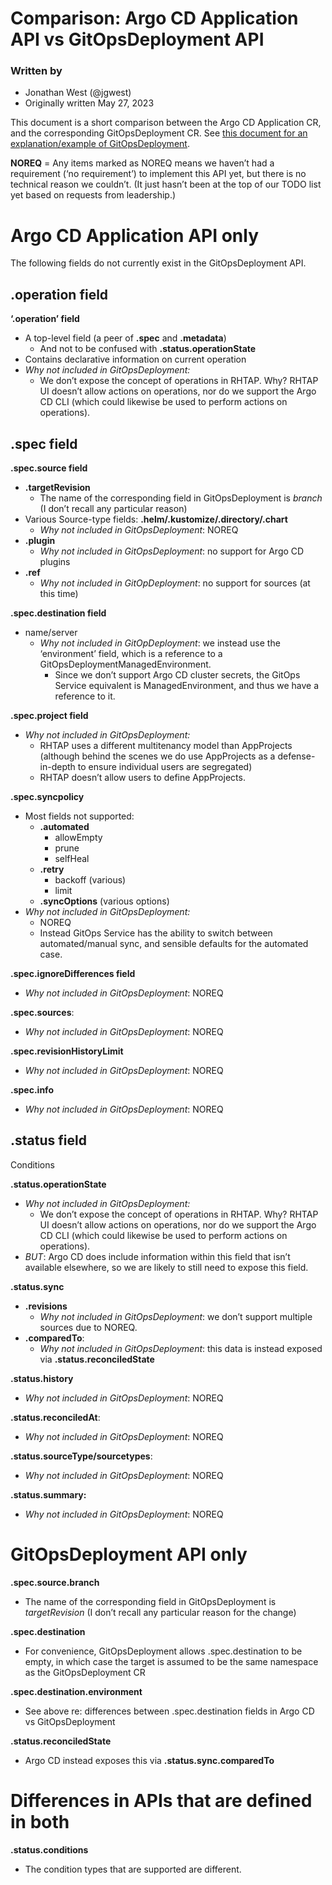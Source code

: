 # Comparison: Argo CD Application API vs GitOpsDeployment API

### Written by
- Jonathan West (@jgwest)
- Originally written May 27, 2023


This document is a short comparison between the Argo CD Application CR, and the corresponding GitOpsDeployment CR. See [this document for an explanation/example of GitOpsDeployment](https://github.com/redhat-appstudio/managed-gitops/blob/main/docs/api.md#gitopsdeployment). 

**NOREQ** \= Any items marked as NOREQ means we haven’t had a requirement (‘no requirement’) to implement this API yet, but there is no technical reason we couldn’t. (It just hasn’t been at the top of our TODO list yet based on requests from leadership.)

# Argo CD Application API only

The following fields do not currently exist in the GitOpsDeployment API.

## .operation field

**‘.operation’ field**

* A top-level field (a peer of **.spec** and **.metadata**)  
  * And not to be confused with **.status.operationState**  
* Contains declarative information on current operation  
* *Why not included in GitOpsDeployment:*  
  * We don’t expose the concept of operations in RHTAP. Why? RHTAP UI doesn’t allow actions on operations, nor do we support the Argo CD CLI (which could likewise be used to perform actions on operations).

## .spec field

**.spec.source field**

* **.targetRevision**  
  * The name of the corresponding field in GitOpsDeployment is *branch* (I don’t recall any particular reason)  
* Various Source-type fields: **.helm/.kustomize/.directory/.chart**  
  * *Why not included in GitOpsDeployment*: NOREQ  
* **.plugin**  
  * *Why not included in GitOpsDeployment*: no support for Argo CD plugins  
* **.ref**  
  * *Why not included in GitOpDeployment*: no support for sources (at this time)

**.spec.destination field**

* name/server  
  * *Why not included in GitOpDeployment*: we instead use the ‘environment’ field, which is a reference to a GitOpsDeploymentManagedEnvironment.   
    * Since we don’t support Argo CD cluster secrets, the GitOps Service equivalent is ManagedEnvironment, and thus we have a reference to it. 

**.spec.project field**

* *Why not included in GitOpsDeployment:*  
  * RHTAP uses a different multitenancy model than AppProjects (although behind the scenes we do use AppProjects as a defense-in-depth to ensure individual users are segregated)  
  * RHTAP doesn’t allow users to define AppProjects.

**.spec.syncpolicy**

* Most fields not supported:  
  * **.automated**  
    * allowEmpty  
    * prune  
    * selfHeal  
  * **.retry**  
    * backoff (various)  
    * limit  
  * **.syncOptions** (various options)  
* *Why not included in GitOpsDeployment:*  
  * NOREQ  
  * Instead GitOps Service has the ability to switch between automated/manual sync, and sensible defaults for the automated case.

**.spec.ignoreDifferences field**

* *Why not included in GitOpsDeployment*: NOREQ

**.spec.sources**:

* *Why not included in GitOpsDeployment*: NOREQ

**.spec.revisionHistoryLimit**

* *Why not included in GitOpsDeployment*: NOREQ

**.spec.info**

* *Why not included in GitOpsDeployment*: NOREQ

## .status field

Conditions

**.status.operationState**

* *Why not included in GitOpsDeployment:*  
  * We don’t expose the concept of operations in RHTAP. Why? RHTAP UI doesn’t allow actions on operations, nor do we support the Argo CD CLI (which could likewise be used to perform actions on operations).  
* *BUT*: Argo CD does include information within this field that isn’t available elsewhere, so we are likely to still need to expose this field.

**.status.sync**

* **.revisions**  
  * *Why not included in GitOpsDeployment*: we don’t support multiple sources due to NOREQ.  
* **.comparedTo**:  
  * *Why not included in GitOpsDeployment*: this data is instead exposed via **.status.reconciledState**

**.status.history**

* *Why not included in GitOpsDeployment*: NOREQ

**.status.reconciledAt**:

* *Why not included in GitOpsDeployment*: NOREQ

**.status.sourceType/sourcetypes**:

* *Why not included in GitOpsDeployment*: NOREQ

**.status.summary:**

* *Why not included in GitOpsDeployment*: NOREQ

# GitOpsDeployment API only

**.spec.source.branch**

* The name of the corresponding field in GitOpsDeployment is *targetRevision* (I don’t recall any particular reason for the change)

**.spec.destination**

* For convenience, GitOpsDeployment allows .spec.destination to be empty, in which case the target is assumed to be the same namespace as the GitOpsDeployment CR

**.spec.destination.environment**

* See above re: differences between .spec.destination fields in Argo CD vs GitOpsDeployment

**.status.reconciledState**

* Argo CD instead exposes this via **.status.sync.comparedTo**

# Differences in APIs that are defined in both

**.status.conditions**

* The condition types that are supported are different.

